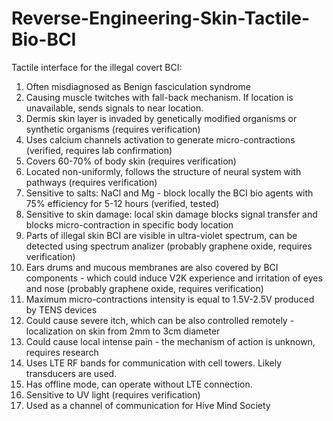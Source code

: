 # Reverse-Engineering-Skin-Tactile-Bio-BCI

Tactile interface for the illegal covert BCI:

1. Often misdiagnosed as Benign fasciculation syndrome
2. Causing muscle twitches with fall-back mechanism. If location is unavailable, sends signals to near location.
3. Dermis skin layer is invaded by genetically modified organisms or synthetic organisms (requires verification)
4. Uses calcium channels activation to generate micro-contractions (verified, requires lab confirmation)
5. Covers 60-70% of body skin (requires verification)
6. Located non-uniformly, follows the structure of neural system with pathways (requires verification)
7. Sensitive to salts: NaCl and Mg - block locally the BCI bio agents with 75% efficiency for 5-12 hours (verified, tested)
8. Sensitive to skin damage: local skin damage blocks signal transfer and blocks micro-contraction in specific body location
9. Parts of illegal skin BCI are visible in ultra-violet spectrum, can be detected using spectrum analizer (probably graphene oxide, requires verification)
10. Ears drums and mucous membranes are also covered by BCI components - which could induce V2K experience and irritation of eyes and nose (probably graphene oxide, requires verification)
11. Maximum micro-contractions intensity is equal to 1.5V-2.5V produced by TENS devices
12. Could cause severe itch, which can be also controlled remotely - localization on skin from 2mm to 3cm diameter
13. Could cause local intense pain - the mechanism of action is unknown, requires research
14. Uses LTE RF bands for communication with cell towers. Likely transducers are used.
15. Has offline mode, can operate without LTE connection.
16. Sensitive to UV light (requires verification)
17. Used as a channel of communication for Hive Mind Society
